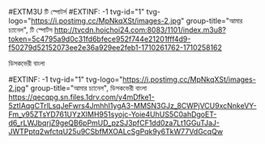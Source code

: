 #EXTM3U
টি স্পোটর্স
#EXTINF: -1 tvg-id="1" tvg-logo="https://i.postimg.cc/MpNkqXSt/images-2.jpg" group-title="আমার চ্যানেল", টি স্পোর্টস
http://tvcdn.hoichoi24.com:8083/1101/index.m3u8?token=5c4795a9d0c31fd6bfece952f744e21201fff4d9-f50279d52152073ee2e36a929ee2feb1-1710261762-1710258162

ডিসকভেরী বাংলা


#EXTINF: -1 tvg-id="1" tvg-logo="https://i.postimg.cc/MpNkqXSt/images-2.jpg" group-title="আমার চ্যানেল", ডিসকভেরী বাংলা
https://qecqpg.sn.files.1drv.com/y4mDfke1-5ztIAqgCTrlLsqJeFwrs4JmhhI1ygA3-MMSN3GJz_8CWPjVCU9xcNnkeVY-Fm_v95ZTsYD761UYzXIMH951syojc-Yoie4UhUS5C0ahDgoET-d6_rLWJbqrjZ9geQB6pPmUD_pzSJ3pfCF1dd0za7Lt1GGuTJaJ-JWTPptq2wfctqU25u9CSbfMXOALcSgPqk9y6TkW77VdGcqQw
